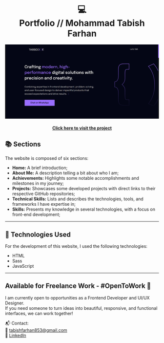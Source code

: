 <h1 align="center">
  💻<br>Portfolio // Mohammad Tabish Farhan
</h1>

![Final project preview](assets/image/preview.png)

<h4 align="center"><a href="https://www.yourportfolio.com/">Click here to visit the project</a></h4>

## 📚 Sections

The website is composed of six sections:

- **Home:** A brief introduction;
- **About Me:** A description telling a bit about who I am;
- **Achievements:** Highlights some notable accomplishments and milestones in my journey;
- **Projects:** Showcases some developed projects with direct links to their respective GitHub repositories;
- **Technical Skills:** Lists and describes the technologies, tools, and frameworks I have expertise in;
- **Skills:** Presents my knowledge in several technologies, with a focus on front-end development;

---

## 💼 Technologies Used

For the development of this website, I used the following technologies:

- HTML  
- Sass  
- JavaScript  

---

## Available for Freelance Work - #OpenToWork 🚀

I am currently open to opportunities as a Frontend Developer and UI/UX Designer.  
If you need someone to turn ideas into beautiful, responsive, and functional interfaces, we can work together!

📬 Contact:  
📧 tabishfarhan853@gmail.com  
💼 [LinkedIn](https://www.linkedin.com/in/md-tabish-farhan/)
